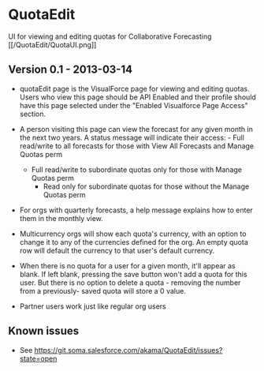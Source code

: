 QuotaEdit
=========

UI for viewing and editing quotas for Collaborative Forecasting
[[/QuotaEdit/QuotaUI.png]]

Version 0.1 - 2013-03-14
------------------------

* quotaEdit page is the VisualForce page for viewing and editing quotas. Users
  who view this page should be API Enabled and their profile should have this
  page selected under the "Enabled Visualforce Page Access" section.
  
* A person visiting this page can view the forecast for any given month in the
  next two years. A status message will indicate their access: 
       - Full read/write to all forecasts for those with View All Forecasts and 
         Manage Quotas perm
  	 - Full read/write to subordinate quotas only for those with Manage Quotas
  	   perm
  	   - Read only for subordinate quotas for those without the Manage Quotas perm
 
* For orgs with quarterly forecasts, a help message explains how to enter them 
  in the monthly view.
  
* Multicurrency orgs will show each quota's currency, with an option to change
  it to any of the currencies defined for the org. An empty quota row will 
  default the currency to that user's default currency.
  
* When there is no quota for a user for a given month, it'll appear as blank. 
  If left blank, pressing the save button won't add a quota for this user. But
  there is no option to delete a quota - removing the number from a previously-
  saved quota will store a 0 value.

* Partner users work just like regular org users

Known issues
------------
* See https://git.soma.salesforce.com/akama/QuotaEdit/issues?state=open

  
